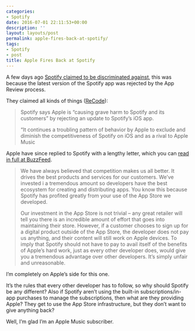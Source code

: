 ```yaml
---
categories:
- Spotify
date: 2016-07-01 22:11:53+00:00
description: ''
layout: layouts/post
permalink: apple-fires-back-at-spotify/
tags:
- Spotify
- post
title: Apple Fires Back at Spotify
---
```


<div class="kg-card-markdown"><!-- link[https://www.buzzfeed.com/johnpaczkowski/apple-fires-back-at-spotify-for-asking-for-preferential-trea] --></p>
<p>A few days ago <a href="http://www.recode.net/2016/6/30/12067578/spotify-apple-app-store-rejection">Spotify claimed to be discriminated against</a>, this was because the latest version of the Spotify app was rejected by the App Review process.</p>
<p>They claimed all kinds of things (<a href="http://www.recode.net/2016/6/30/12067578/spotify-apple-app-store-rejection">ReCode</a>):</p>
<blockquote>
<p>Spotify says Apple is “causing grave harm to Spotify and its customers” by rejecting an update to Spotify’s iOS app.</p>
<p>“It continues a troubling pattern of behavior by Apple to exclude and diminish the competitiveness of Spotify on iOS and as a rival to Apple Music</p>
</blockquote>
<p>Apple have since replied to Spotify with a lengthy letter, which you can <a href="https://www.buzzfeed.com/johnpaczkowski/apple-fires-back-at-spotify-for-asking-for-preferential-trea?utm_term=.ammelYG0Y#.btAkA3BE3">read in full at BuzzFeed</a>.</p>
<blockquote>
<p>We have always believed that competition makes us all better. It drives the best products and services for our customers. We&#8217;ve invested i a tremendous amount so developers have the best ecosystem for creating and distributing apps. You know this because Spotify has profited greatly from your use of the App Store we developed.</p>
<p>Our investment in the App Store is not trivial &#8211; any great retailer will tell you there is an incredible amount of effort that goes into maintaining their store. However, if a customer chooses to sign up for a digital product outside of the App Store, the developer does not pay us anything, and their content will still work on Apple devices. To imply that Spotify should not have to pay to avail itself of the benefits of Apple&#8217;s hard work, just as every other developer does, would give you a tremendous advantage over other developers. It&#8217;s simply unfair and unreasonable.</p>
</blockquote>
<p>I&#8217;m completely on Apple&#8217;s side for this one.</p>
<p>It&#8217;s the rules that every other developer has to follow, so why should Spotify be any different? Also if Spotify aren&#8217;t using the built-in subscriptions/in-app purchases to manage the subscriptions, then what are they providing Apple? They get to use the App Store infrastructure, but they don&#8217;t want to give anything back?</p>
<p>Well, I&#8217;m glad I&#8217;m an Apple Music subscriber.</p>
</div>